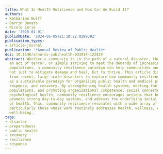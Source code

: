 ```yaml
---
title: What Is Health Resilience and How Can We Build It?
authors:
- Katharine Wulff
- Darrin Donato
- Nicole Lurie
date: '2015-01-01'
publishDate: '2024-06-05T21:10:22.029939Z'
publication_types:
- article-journal
publication: '*Annual Review of Public Health*'
doi: 10.1146/annurev-publhealth-031914-122829
abstract: Whether a community is in the path of a natural disaster, the target of
  an act of terror, or simply striving to meet the demands of increasingly dense urban
  populations, a community resilience paradigm can help communities and individuals
  not just to mitigate damage and heal, but to thrive. This article discusses experiences
  from recent, large-scale disasters to explore how community resilience might serve
  as a sustainable paradigm for organizing public health and medical preparedness,
  response, and recovery. By strengthening health systems, meeting the needs of vulnerable
  populations, and promoting organizational competence, social connectedness, and
  psychological health, community resilience encourages actions that build preparedness,
  promote strong day-to-day systems, and address the underlying social determinants
  of health. Thus, community resilience resonates with a wide array of stakeholders,
  particularly those whose work routinely addresses health, wellness, or societal
  well-being.
tags:
- disaster
- preparedness
- public health
- recovery
- resilience
- response
---
```

